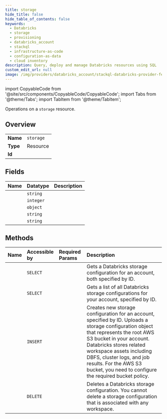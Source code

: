 ```yaml
---
title: storage
hide_title: false
hide_table_of_contents: false
keywords:
  - Databricks
  - storage
  - provisioning
  - databricks_account
  - stackql
  - infrastructure-as-code
  - configuration-as-data
  - cloud inventory
description: Query, deploy and manage Databricks resources using SQL
custom_edit_url: null
image: /img/providers/databricks_account/stackql-databricks-provider-featured-image.png
---
```


import CopyableCode from '@site/src/components/CopyableCode/CopyableCode';
import Tabs from '@theme/Tabs';
import TabItem from '@theme/TabItem';

Operations on a <code>storage</code> resource.  

## Overview
<table><tbody>
<tr><td><b>Name</b></td><td><code>storage</code></td></tr>
<tr><td><b>Type</b></td><td>Resource</td></tr>
<tr><td><b>Id</b></td><td><CopyableCode code="databricks_account.provisioning.storage" /></td></tr>
</tbody></table>

## Fields
| Name | Datatype | Description |
|:-----|:---------|:------------|
| <CopyableCode code="account_id" /> | `string` |  |
| <CopyableCode code="creation_time" /> | `integer` |  |
| <CopyableCode code="root_bucket_info" /> | `object` |  |
| <CopyableCode code="storage_configuration_id" /> | `string` |  |
| <CopyableCode code="storage_configuration_name" /> | `string` |  |

## Methods
| Name | Accessible by | Required Params | Description |
|:-----|:--------------|:----------------|:------------|
| <CopyableCode code="get" /> | `SELECT` | <CopyableCode code="account_id, storage_configuration_id" /> | Gets a Databricks storage configuration for an account, both specified by ID. |
| <CopyableCode code="list" /> | `SELECT` | <CopyableCode code="account_id" /> | Gets a list of all Databricks storage configurations for your account, specified by ID. |
| <CopyableCode code="create" /> | `INSERT` | <CopyableCode code="account_id" /> | Creates new storage configuration for an account, specified by ID. Uploads a storage configuration object that represents the root AWS S3 bucket in your account. Databricks stores related workspace assets including DBFS, cluster logs, and job results. For the AWS S3 bucket, you need to configure the required bucket policy. |
| <CopyableCode code="delete" /> | `DELETE` | <CopyableCode code="account_id, storage_configuration_id" /> | Deletes a Databricks storage configuration. You cannot delete a storage configuration that is associated with any workspace. |
